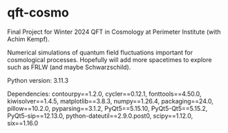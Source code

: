 # qft-cosmo
Final Project for Winter 2024 QFT in Cosmology at Perimeter Institute (with Achim Kempf). 

Numerical simulations of quantum field fluctuations important for cosmological processes. Hopefully will add more spacetimes to explore such as FRLW (and maybe Schwarzschild).


Python version: 3.11.3

Dependencies: contourpy==1.2.0, cycler==0.12.1, fonttools==4.50.0, kiwisolver==1.4.5, matplotlib==3.8.3, numpy==1.26.4, packaging==24.0, pillow==10.2.0, pyparsing==3.1.2, PyQt5==5.15.10, PyQt5-Qt5==5.15.2, PyQt5-sip==12.13.0, python-dateutil==2.9.0.post0, scipy==1.12.0, six==1.16.0
